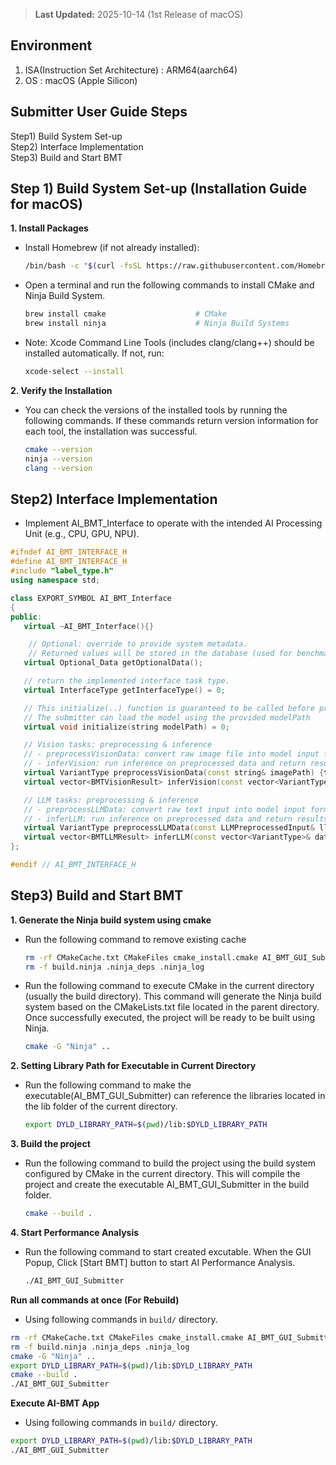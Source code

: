 > **Last Updated:** 2025-10-14 (1st Release of macOS)

## Environment

1.  ISA(Instruction Set Architecture) : ARM64(aarch64)
2.  OS : macOS (Apple Silicon)

## Submitter User Guide Steps

Step1) Build System Set-up  
Step2) Interface Implementation  
Step3) Build and Start BMT

## Step 1) Build System Set-up (Installation Guide for macOS)

**1. Install Packages**

- Install Homebrew (if not already installed):
  ```bash
  /bin/bash -c "$(curl -fsSL https://raw.githubusercontent.com/Homebrew/install/HEAD/install.sh)"
  ```
- Open a terminal and run the following commands to install CMake and Ninja Build System.
  ```bash
  brew install cmake                    # CMake
  brew install ninja                    # Ninja Build Systems
  ```
- Note: Xcode Command Line Tools (includes clang/clang++) should be installed automatically. If not, run:
  ```bash
  xcode-select --install
  ```

**2. Verify the Installation**

- You can check the versions of the installed tools by running the following commands. If these commands return version information for each tool, the installation was successful.
  ```bash
  cmake --version
  ninja --version
  clang --version
  ```

## Step2) Interface Implementation

- Implement AI_BMT_Interface to operate with the intended AI Processing Unit (e.g., CPU, GPU, NPU).

```cpp
#ifndef AI_BMT_INTERFACE_H
#define AI_BMT_INTERFACE_H
#include "label_type.h"
using namespace std;

class EXPORT_SYMBOL AI_BMT_Interface
{
public:
   virtual ~AI_BMT_Interface(){}

    // Optional: override to provide system metadata.
    // Returned values will be stored in the database (used for benchmarking context).
   virtual Optional_Data getOptionalData();

   // return the implemented interface task type.
   virtual InterfaceType getInterfaceType() = 0;

   // This initialize(..) function is guaranteed to be called before preprocess(..) and infer(..) are executed.
   // The submitter can load the model using the provided modelPath
   virtual void initialize(string modelPath) = 0;

   // Vision tasks: preprocessing & inference
   // - preprocessVisionData: convert raw image file into model input format
   // - inferVision: run inference on preprocessed data and return results
   virtual VariantType preprocessVisionData(const string& imagePath) {throw runtime_error("preprocessVisionData(..) should be implemented for vision task");}
   virtual vector<BMTVisionResult> inferVision(const vector<VariantType>& data) {throw runtime_error("inferVision(..) should be implemented for vision task");}

   // LLM tasks: preprocessing & inference
   // - preprocessLLMData: convert raw text input into model input format
   // - inferLLM: run inference on preprocessed data and return results
   virtual VariantType preprocessLLMData(const LLMPreprocessedInput& llmData) {throw runtime_error("LLMPreprocessedInput(..) should be implemented for llm task");}
   virtual vector<BMTLLMResult> inferLLM(const vector<VariantType>& data) {throw runtime_error("inferLLM(..) should be implemented for llm task");}
};

#endif // AI_BMT_INTERFACE_H
```

## Step3) Build and Start BMT

**1. Generate the Ninja build system using cmake**

- Run the following command to remove existing cache
  ```bash
  rm -rf CMakeCache.txt CMakeFiles cmake_install.cmake AI_BMT_GUI_Submitter .cmake
  rm -f build.ninja .ninja_deps .ninja_log
  ```
- Run the following command to execute CMake in the current directory (usually the build directory). This command will generate the Ninja build system based on the CMakeLists.txt file located in the parent directory. Once successfully executed, the project will be ready to be built using Ninja.
  ```bash
  cmake -G "Ninja" ..
  ```

**2. Setting Library Path for Executable in Current Directory**

- Run the following command to make the executable(AI_BMT_GUI_Submitter) can reference the libraries located in the lib folder of the current directory.
  ```bash
  export DYLD_LIBRARY_PATH=$(pwd)/lib:$DYLD_LIBRARY_PATH
  ```

**3. Build the project**

- Run the following command to build the project using the build system configured by CMake in the current directory. This will compile the project and create the executable AI_BMT_GUI_Submitter in the build folder.
  ```bash
  cmake --build .
  ```

**4. Start Performance Analysis**

- Run the following command to start created excutable. When the GUI Popup, Click [Start BMT] button to start AI Performance Analysis.
  ```bash
  ./AI_BMT_GUI_Submitter
  ```

**Run all commands at once (For Rebuild)**

- Using following commands in `build/` directory.

```bash
rm -rf CMakeCache.txt CMakeFiles cmake_install.cmake AI_BMT_GUI_Submitter .cmake
rm -f build.ninja .ninja_deps .ninja_log
cmake -G "Ninja" ..
export DYLD_LIBRARY_PATH=$(pwd)/lib:$DYLD_LIBRARY_PATH
cmake --build .
./AI_BMT_GUI_Submitter
```

**Execute AI-BMT App**

- Using following commands in `build/` directory.

```bash
export DYLD_LIBRARY_PATH=$(pwd)/lib:$DYLD_LIBRARY_PATH
./AI_BMT_GUI_Submitter
```
